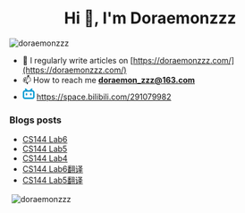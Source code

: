 <!--

### Hi there 👋

**Doraemonzzz/Doraemonzzz** is a ✨ _special_ ✨ repository because its `README.md` (this file) appears on your GitHub profile.

Here are some ideas to get you started:

- 🔭 I’m currently working on ...
- 🌱 I’m currently learning ...
- 👯 I’m looking to collaborate on ...
- 🤔 I’m looking for help with ...
- 💬 Ask me about ...
- 📫 How to reach me: ...
- 😄 Pronouns: ...
- ⚡ Fun fact: ...
-->



<h1 align="center">Hi 👋, I'm Doraemonzzz</h1>
<p align="left"> <img src="https://komarev.com/ghpvc/?username=doraemonzzz&label=Profile%20views&color=0e75b6&style=flat" alt="doraemonzzz" /> </p>

- 📝 I regularly write articles on [https://doraemonzzz.com/](https://doraemonzzz.com/)
- 📫 How to reach me **doraemon_zzz@163.com**
- ![](./bilibili.png) https://space.bilibili.com/291079982

### Blogs posts
<!-- BLOG-POST-LIST:START -->
- [CS144 Lab6](http://www.doraemonzzz.com/2022/01/22/2022-1-22-CS144-Lab6/)
- [CS144 Lab5](http://www.doraemonzzz.com/2022/01/22/2022-1-22-CS144-Lab5/)
- [CS144 Lab4](http://www.doraemonzzz.com/2022/01/22/2022-1-22-CS144-Lab4/)
- [CS144 Lab6翻译](http://www.doraemonzzz.com/2022/01/22/2022-1-22-CS144-Lab6%E7%BF%BB%E8%AF%91/)
- [CS144 Lab5翻译](http://www.doraemonzzz.com/2022/01/22/2022-1-22-CS144-Lab5%E7%BF%BB%E8%AF%91/)
<!-- BLOG-POST-LIST:END -->

<p>&nbsp;<img align="center" src="https://github-readme-stats.vercel.app/api?username=doraemonzzz&show_icons=true&locale=en" alt="doraemonzzz" /></p>